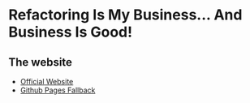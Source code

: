 # Refactoring Is My Business... And Business Is Good!

## The website

- [Official Website](https://refactoring-is-my-business.com/)
- [Github Pages Fallback](https://openreysin.github.io/refactoring-is-my-business/)